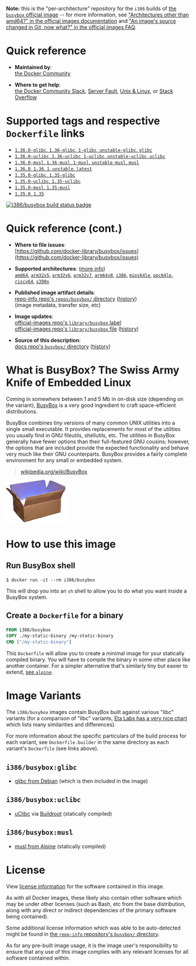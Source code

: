<!--

********************************************************************************

WARNING:

    DO NOT EDIT "busybox/README.md"

    IT IS AUTO-GENERATED

    (from the other files in "busybox/" combined with a set of templates)

********************************************************************************

-->

**Note:** this is the "per-architecture" repository for the `i386` builds of [the `busybox` official image](https://hub.docker.com/_/busybox) -- for more information, see ["Architectures other than amd64?" in the official images documentation](https://github.com/docker-library/official-images#architectures-other-than-amd64) and ["An image's source changed in Git, now what?" in the official images FAQ](https://github.com/docker-library/faq#an-images-source-changed-in-git-now-what).

# Quick reference

-	**Maintained by**:  
	[the Docker Community](https://github.com/docker-library/busybox)

-	**Where to get help**:  
	[the Docker Community Slack](https://dockr.ly/comm-slack), [Server Fault](https://serverfault.com/help/on-topic), [Unix & Linux](https://unix.stackexchange.com/help/on-topic), or [Stack Overflow](https://stackoverflow.com/help/on-topic)

# Supported tags and respective `Dockerfile` links

-	[`1.36.0-glibc`, `1.36-glibc`, `1-glibc`, `unstable-glibc`, `glibc`](https://github.com/docker-library/busybox/blob/70d4dbc68ae635877da52318e5871014ae302e77/latest/glibc/Dockerfile)
-	[`1.36.0-uclibc`, `1.36-uclibc`, `1-uclibc`, `unstable-uclibc`, `uclibc`](https://github.com/docker-library/busybox/blob/70d4dbc68ae635877da52318e5871014ae302e77/latest/uclibc/Dockerfile)
-	[`1.36.0-musl`, `1.36-musl`, `1-musl`, `unstable-musl`, `musl`](https://github.com/docker-library/busybox/blob/70d4dbc68ae635877da52318e5871014ae302e77/latest/musl/Dockerfile)
-	[`1.36.0`, `1.36`, `1`, `unstable`, `latest`](https://github.com/docker-library/busybox/blob/70d4dbc68ae635877da52318e5871014ae302e77/latest/glibc/Dockerfile)
-	[`1.35.0-glibc`, `1.35-glibc`](https://github.com/docker-library/busybox/blob/70d4dbc68ae635877da52318e5871014ae302e77/latest-1/glibc/Dockerfile)
-	[`1.35.0-uclibc`, `1.35-uclibc`](https://github.com/docker-library/busybox/blob/70d4dbc68ae635877da52318e5871014ae302e77/latest-1/uclibc/Dockerfile)
-	[`1.35.0-musl`, `1.35-musl`](https://github.com/docker-library/busybox/blob/70d4dbc68ae635877da52318e5871014ae302e77/latest-1/musl/Dockerfile)
-	[`1.35.0`, `1.35`](https://github.com/docker-library/busybox/blob/70d4dbc68ae635877da52318e5871014ae302e77/latest-1/glibc/Dockerfile)

[![i386/busybox build status badge](https://img.shields.io/jenkins/s/https/doi-janky.infosiftr.net/job/multiarch/job/i386/job/busybox.svg?label=i386/busybox%20%20build%20job)](https://doi-janky.infosiftr.net/job/multiarch/job/i386/job/busybox/)

# Quick reference (cont.)

-	**Where to file issues**:  
	[https://github.com/docker-library/busybox/issues](https://github.com/docker-library/busybox/issues)

-	**Supported architectures**: ([more info](https://github.com/docker-library/official-images#architectures-other-than-amd64))  
	[`amd64`](https://hub.docker.com/r/amd64/busybox/), [`arm32v5`](https://hub.docker.com/r/arm32v5/busybox/), [`arm32v6`](https://hub.docker.com/r/arm32v6/busybox/), [`arm32v7`](https://hub.docker.com/r/arm32v7/busybox/), [`arm64v8`](https://hub.docker.com/r/arm64v8/busybox/), [`i386`](https://hub.docker.com/r/i386/busybox/), [`mips64le`](https://hub.docker.com/r/mips64le/busybox/), [`ppc64le`](https://hub.docker.com/r/ppc64le/busybox/), [`riscv64`](https://hub.docker.com/r/riscv64/busybox/), [`s390x`](https://hub.docker.com/r/s390x/busybox/)

-	**Published image artifact details**:  
	[repo-info repo's `repos/busybox/` directory](https://github.com/docker-library/repo-info/blob/master/repos/busybox) ([history](https://github.com/docker-library/repo-info/commits/master/repos/busybox))  
	(image metadata, transfer size, etc)

-	**Image updates**:  
	[official-images repo's `library/busybox` label](https://github.com/docker-library/official-images/issues?q=label%3Alibrary%2Fbusybox)  
	[official-images repo's `library/busybox` file](https://github.com/docker-library/official-images/blob/master/library/busybox) ([history](https://github.com/docker-library/official-images/commits/master/library/busybox))

-	**Source of this description**:  
	[docs repo's `busybox/` directory](https://github.com/docker-library/docs/tree/master/busybox) ([history](https://github.com/docker-library/docs/commits/master/busybox))

# What is BusyBox? The Swiss Army Knife of Embedded Linux

Coming in somewhere between 1 and 5 Mb in on-disk size (depending on the variant), [BusyBox](http://www.busybox.net/) is a very good ingredient to craft space-efficient distributions.

BusyBox combines tiny versions of many common UNIX utilities into a single small executable. It provides replacements for most of the utilities you usually find in GNU fileutils, shellutils, etc. The utilities in BusyBox generally have fewer options than their full-featured GNU cousins; however, the options that are included provide the expected functionality and behave very much like their GNU counterparts. BusyBox provides a fairly complete environment for any small or embedded system.

> [wikipedia.org/wiki/BusyBox](https://en.wikipedia.org/wiki/BusyBox)

![logo](https://raw.githubusercontent.com/docker-library/docs/cc5d5e47fd7e0c57c9b8de4c1bfb6258e0dac85d/busybox/logo.png)

# How to use this image

## Run BusyBox shell

```console
$ docker run -it --rm i386/busybox
```

This will drop you into an `sh` shell to allow you to do what you want inside a BusyBox system.

## Create a `Dockerfile` for a binary

```dockerfile
FROM i386/busybox
COPY ./my-static-binary /my-static-binary
CMD ["/my-static-binary"]
```

This `Dockerfile` will allow you to create a minimal image for your statically compiled binary. You will have to compile the binary in some other place like another container. For a simpler alternative that's similarly tiny but easier to extend, [see `alpine`](https://hub.docker.com/_/alpine/).

# Image Variants

The `i386/busybox` images contain BusyBox built against various "libc" variants (for a comparison of "libc" variants, [Eta Labs has a very nice chart](http://www.etalabs.net/compare_libcs.html) which lists many similarities and differences).

For more information about the specific particulars of the build process for each variant, see `Dockerfile.builder` in the same directory as each variant's `Dockerfile` (see links above).

## `i386/busybox:glibc`

-	[glibc from Debian](https://packages.debian.org/search?searchon=names&exact=1&suite=all&section=all&keywords=libc6) (which is then included in the image)

## `i386/busybox:uclibc`

-	[uClibc](https://uclibc.org) via [Buildroot](https://buildroot.org) (statically compiled)

## `i386/busybox:musl`

-	[musl from Alpine](https://pkgs.alpinelinux.org/packages?name=musl) (statically compiled)

# License

View [license information](http://www.busybox.net/license.html) for the software contained in this image.

As with all Docker images, these likely also contain other software which may be under other licenses (such as Bash, etc from the base distribution, along with any direct or indirect dependencies of the primary software being contained).

Some additional license information which was able to be auto-detected might be found in [the `repo-info` repository's `busybox/` directory](https://github.com/docker-library/repo-info/tree/master/repos/busybox).

As for any pre-built image usage, it is the image user's responsibility to ensure that any use of this image complies with any relevant licenses for all software contained within.
